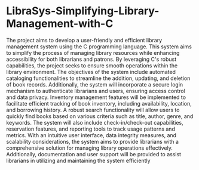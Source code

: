 # LibraSys-Simplifying-Library-Management-with-C
The project aims to develop a user-friendly and efficient library management system using
the C programming language. This system aims to simplify the process of managing library
resources while enhancing accessibility for both librarians and patrons. By leveraging C's
robust capabilities, the project seeks to ensure smooth operations within the library
environment. The objectives of the system include automated cataloging functionalities to
streamline the addition, updating, and deletion of book records. Additionally, the system will
incorporate a secure login mechanism to authenticate librarians and users, ensuring access
control and data privacy. Inventory management features will be implemented to facilitate
efficient tracking of book inventory, including availability, location, and borrowing history.
A robust search functionality will allow users to quickly find books based on various criteria
such as title, author, genre, and keywords. The system will also include check-in/check-out
capabilities, reservation features, and reporting tools to track usage patterns and metrics. With
an intuitive user interface, data integrity measures, and scalability considerations, the system
aims to provide librarians with a comprehensive solution for managing library operations
effectively. Additionally, documentation and user support will be provided to assist librarians
in utilizing and maintaining the system efficiently
